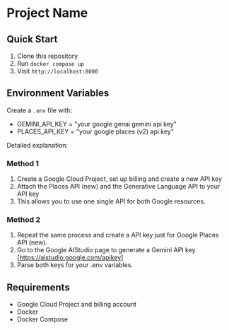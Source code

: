 # Project Name

## Quick Start

1. Clone this repository
2. Run `docker compose up`
3. Visit `http://localhost:8000`

## Environment Variables

Create a `.env` file with:

- GEMINI_API_KEY = "your google genai gemini api key"
- PLACES_API_KEY = "your google places (v2) api key"

Detailed explanation:

### Method 1

1. Create a Google Cloud Project, set up billing and create a new API key
2. Attach the Places API (new) and the Generative Language API to your API key
3. This allows you to use one single API for both Google resources.

### Method 2

1. Repeat the same process and create a API key just for Google Places API
   (new).
2. Go to the Google AIStudio page to generate a Gemini API key.
   [https://aistudio.google.com/apikey]
3. Parse both keys for your .env variables.

## Requirements

- Google Cloud Project and billing account
- Docker
- Docker Compose
